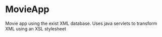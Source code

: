 # MovieApp
Movie app using the exist XML database. Uses java servlets to transform XML using an XSL stylesheet
